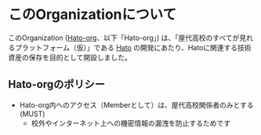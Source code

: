 # このOrganizationについて

このOrganization ([Hato-org](https://github.com/Hato-org)、以下「Hato-org」) は、「屋代高校のすべてが見れるプラットフォーム（仮）」である [Hato](https://hato.cf) の開発にあたり、Hatoに関連する技術資産の保存を目的として開設しました。  

## Hato-orgのポリシー

- Hato-org内へのアクセス（Memberとして）は、屋代高校関係者のみとする (MUST)
  - 校外やインターネット上への機密情報の漏洩を防止するためです